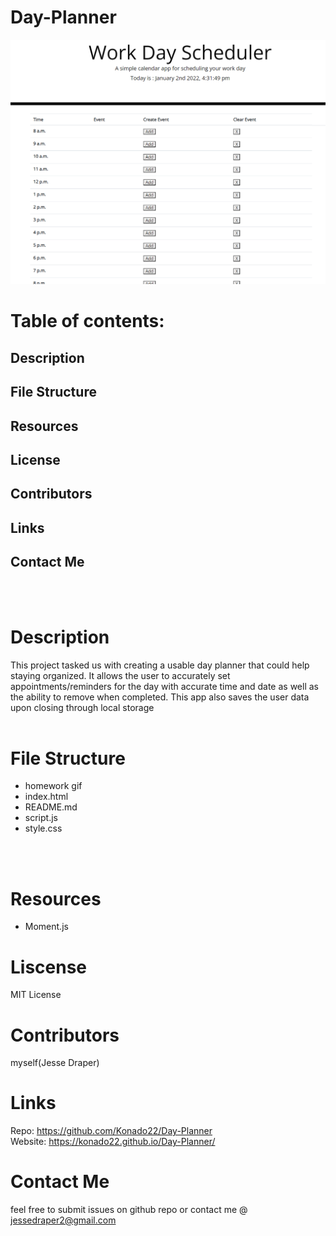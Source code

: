 # Day-Planner
<img src=workscheduler.png>

# Table of contents:
## <a name= descript>Description</a> 
## <a name= order>File Structure </a> 
## <a name= packs>Resources </a> 
## <a name= license>License </a> 
## <a name= contributions>Contributors </a> 
## <a name=links>Links </a>
## <a name= contactMe>Contact Me </a> 
<br>
<br>

# <a name= descript>Description</a>
This project tasked us with creating a usable day planner that could help staying organized. It allows the user to accurately set appointments/reminders for the day with accurate time and date as well as the ability to remove when completed. This app also saves the user data upon closing through local storage
<br>
<br>

# <a name= order>File Structure </a>
- homework gif 
- index.html
- README.md 
- script.js 
- style.css
<br>
<br>

# <a name= packs>Resources </a> 
- Moment.js

# <a name= license> Liscense </a>
MIT License
# <a name= contributions>Contributors </a> 
myself(Jesse Draper)

# <a name=links>Links </a>
Repo:  https://github.com/Konado22/Day-Planner \
Website: https://konado22.github.io/Day-Planner/ 

# <a name= contactMe>Contact Me </a> 
feel free to submit issues on github repo or contact me @ jessedraper2@gmail.com
